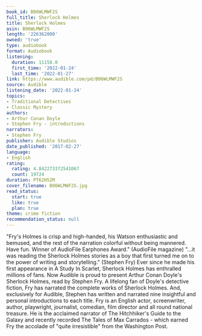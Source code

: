 ```yaml
---
book_id: B06WLMWF2S
full_title: Sherlock Holmes
title: Sherlock Holmes
asin: B06WLMWF2S
length: '226362000'
owned: 'true'
type: audiobook
format: Audiobook
listening:
  duration: 11158.0
  first_time: '2022-01-24'
  last_time: '2022-01-27'
link: https://www.audible.com/pd/B06WLMWF2S
source: Audible
listening_date: '2022-01-24'
topics:
- Traditional Detectives
- Classic Mystery
authors:
- Arthur Conan Doyle
- Stephen Fry - introductions
narrators:
- Stephen Fry
publisher: Audible Studios
date_published: '2017-02-27'
language:
- English
rating:
  rating: 4.842273372541067
  count: 19724
duration: PT62H52M
cover_filename: B06WLMWF2S.jpg
read_status:
  start: true
  like: true
  plan: true
theme: crime fiction
recommendation_status: null
---
```

"Fry's Holmes is crisp and high-handed, his Watson enthusiastic and bemused, and the rest of the narration colorful without being mannered. Have fun. Winner of AudioFile Earphones Award." (AudioFile magazine)
"...it was reading the Sherlock Holmes stories as a boy that first turned me on to the power of writing and storytelling." (Stephen Fry)
Ever since he made his first appearance in A Study In Scarlet, Sherlock Holmes has enthralled millions of fans. Now Audible is proud to present Arthur Conan Doyle's Sherlock Holmes, read by Stephen Fry. A lifelong fan of Doyle's detective fiction, Fry has narrated the complete works of Sherlock Holmes. And, exclusively for Audible, Stephen has written and narrated nine insightful and personal introductions to each title.
Fry is an English actor, screenwriter, author, playwright, journalist, comedian, film director and all round national treasure. He is the acclaimed narrator of The Hitchhiker's Guide to the Galaxy and recently recorded The Tales of Max Carrados - which earned Fry the accolade of "quite irresistible" from the Washington Post.
